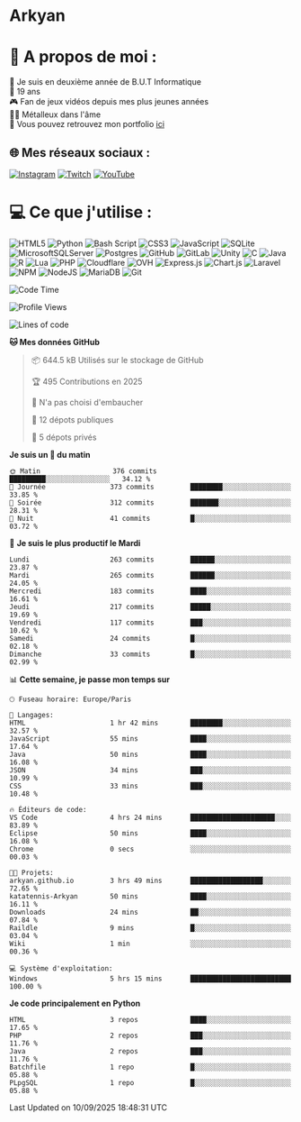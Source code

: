 # Arkyan
 # 💫 A propos de moi :
📖 Je suis en deuxième année de B.U.T Informatique  
🎂 19 ans  
🎮 Fan de jeux vidéos depuis mes plus jeunes années  
🤘🏻 Métalleux dans l'âme  
📕 Vous pouvez retrouvez mon portfolio [ici](https://arkyanportfolio.netlify.app/)

## 🌐 Mes réseaux sociaux :
[![Instagram](https://img.shields.io/badge/Instagram-%23E4405F.svg?logo=Instagram&logoColor=white)](https://instagram.com/arkyan25) [![Twitch](https://img.shields.io/badge/Twitch-%239146FF.svg?logo=Twitch&logoColor=white)](https://twitch.tv/arkyan_) [![YouTube](https://img.shields.io/badge/YouTube-%23FF0000.svg?logo=YouTube&logoColor=white)](https://youtube.com/@arkyan_) 

# 💻 Ce que j'utilise :
![HTML5](https://img.shields.io/badge/html5-%23E34F26.svg?style=for-the-badge&logo=html5&logoColor=white) ![Python](https://img.shields.io/badge/python-3670A0?style=for-the-badge&logo=python&logoColor=ffdd54) ![Bash Script](https://img.shields.io/badge/bash_script-%23121011.svg?style=for-the-badge&logo=gnu-bash&logoColor=white) ![CSS3](https://img.shields.io/badge/css3-%231572B6.svg?style=for-the-badge&logo=css3&logoColor=white) ![JavaScript](https://img.shields.io/badge/javascript-%23323330.svg?style=for-the-badge&logo=javascript&logoColor=%23F7DF1E) ![SQLite](https://img.shields.io/badge/sqlite-%2307405e.svg?style=for-the-badge&logo=sqlite&logoColor=white) ![MicrosoftSQLServer](https://img.shields.io/badge/Microsoft%20SQL%20Server-CC2927?style=for-the-badge&logo=microsoft%20sql%20server&logoColor=white) ![Postgres](https://img.shields.io/badge/postgres-%23316192.svg?style=for-the-badge&logo=postgresql&logoColor=white) ![GitHub](https://img.shields.io/badge/github-%23121011.svg?style=for-the-badge&logo=github&logoColor=white) ![GitLab](https://img.shields.io/badge/gitlab-%23181717.svg?style=for-the-badge&logo=gitlab&logoColor=white) ![Unity](https://img.shields.io/badge/unity-%23000000.svg?style=for-the-badge&logo=unity&logoColor=white)  ![C](https://img.shields.io/badge/c-%2300599C.svg?style=for-the-badge&logo=c&logoColor=white) ![Java](https://img.shields.io/badge/java-%23ED8B00.svg?style=for-the-badge&logo=openjdk&logoColor=white) ![R](https://img.shields.io/badge/r-%23276DC3.svg?style=for-the-badge&logo=r&logoColor=white)
![Lua](https://img.shields.io/badge/lua-%232C2D72.svg?style=for-the-badge&logo=lua&logoColor=white) ![PHP](https://img.shields.io/badge/php-%23777BB4.svg?style=for-the-badge&logo=php&logoColor=white) ![Cloudflare](https://img.shields.io/badge/Cloudflare-F38020?style=for-the-badge&logo=Cloudflare&logoColor=white) ![OVH](https://img.shields.io/badge/ovh-%23123F6D.svg?style=for-the-badge&logo=ovh&logoColor=#123F6D) ![Express.js](https://img.shields.io/badge/express.js-%23404d59.svg?style=for-the-badge&logo=express&logoColor=%2361DAFB) ![Chart.js](https://img.shields.io/badge/chart.js-F5788D.svg?style=for-the-badge&logo=chart.js&logoColor=white) ![Laravel](https://img.shields.io/badge/laravel-%23FF2D20.svg?style=for-the-badge&logo=laravel&logoColor=white) ![NPM](https://img.shields.io/badge/NPM-%23CB3837.svg?style=for-the-badge&logo=npm&logoColor=white) ![NodeJS](https://img.shields.io/badge/node.js-6DA55F?style=for-the-badge&logo=node.js&logoColor=white) ![MariaDB](https://img.shields.io/badge/MariaDB-003545?style=for-the-badge&logo=mariadb&logoColor=white) ![Git](https://img.shields.io/badge/git-%23F05033.svg?style=for-the-badge&logo=git&logoColor=white)

<!--START_SECTION:waka-->
![Code Time](http://img.shields.io/badge/Code%20Time-397%20hrs%2058%20mins-blue)

![Profile Views](http://img.shields.io/badge/Vues%20du%20profil-0-blue)

![Lines of code](https://img.shields.io/badge/Depuis%20Hello%20World%2C%20j%27ai%20%C3%A9crit-4.0%20million%20Lignes%20de%20code-blue)

**🐱 Mes données GitHub** 

> 📦 644.5 kB Utilisés sur le stockage de GitHub 
 > 
> 🏆 495 Contributions en 2025
 > 
> 🚫 N'a pas choisi d'embaucher
 > 
> 📜 12 dépots publiques 
 > 
> 🔑 5 dépots privés 
 > 
**Je suis un 🐤 du matin** 

```text
🌞 Matin                  376 commits         █████████░░░░░░░░░░░░░░░░   34.12 % 
🌆 Journée                373 commits         ████████░░░░░░░░░░░░░░░░░   33.85 % 
🌃 Soirée                 312 commits         ███████░░░░░░░░░░░░░░░░░░   28.31 % 
🌙 Nuit                   41 commits          █░░░░░░░░░░░░░░░░░░░░░░░░   03.72 % 
```
📅 **Je suis le plus productif le Mardi** 

```text
Lundi                    263 commits         ██████░░░░░░░░░░░░░░░░░░░   23.87 % 
Mardi                    265 commits         ██████░░░░░░░░░░░░░░░░░░░   24.05 % 
Mercredi                 183 commits         ████░░░░░░░░░░░░░░░░░░░░░   16.61 % 
Jeudi                    217 commits         █████░░░░░░░░░░░░░░░░░░░░   19.69 % 
Vendredi                 117 commits         ███░░░░░░░░░░░░░░░░░░░░░░   10.62 % 
Samedi                   24 commits          █░░░░░░░░░░░░░░░░░░░░░░░░   02.18 % 
Dimanche                 33 commits          █░░░░░░░░░░░░░░░░░░░░░░░░   02.99 % 
```


📊 **Cette semaine, je passe mon temps sur** 

```text
🕑︎ Fuseau horaire: Europe/Paris

💬 Langages: 
HTML                     1 hr 42 mins        ████████░░░░░░░░░░░░░░░░░   32.57 % 
JavaScript               55 mins             ████░░░░░░░░░░░░░░░░░░░░░   17.64 % 
Java                     50 mins             ████░░░░░░░░░░░░░░░░░░░░░   16.08 % 
JSON                     34 mins             ███░░░░░░░░░░░░░░░░░░░░░░   10.99 % 
CSS                      33 mins             ███░░░░░░░░░░░░░░░░░░░░░░   10.48 % 

🔥 Éditeurs de code: 
VS Code                  4 hrs 24 mins       █████████████████████░░░░   83.89 % 
Eclipse                  50 mins             ████░░░░░░░░░░░░░░░░░░░░░   16.08 % 
Chrome                   0 secs              ░░░░░░░░░░░░░░░░░░░░░░░░░   00.03 % 

🐱‍💻 Projets: 
arkyan.github.io         3 hrs 49 mins       ██████████████████░░░░░░░   72.65 % 
katatennis-Arkyan        50 mins             ████░░░░░░░░░░░░░░░░░░░░░   16.11 % 
Downloads                24 mins             ██░░░░░░░░░░░░░░░░░░░░░░░   07.84 % 
Raildle                  9 mins              █░░░░░░░░░░░░░░░░░░░░░░░░   03.04 % 
Wiki                     1 min               ░░░░░░░░░░░░░░░░░░░░░░░░░   00.36 % 

💻 Système d'exploitation: 
Windows                  5 hrs 15 mins       █████████████████████████   100.00 % 
```

**Je code principalement en Python** 

```text
HTML                     3 repos             ████░░░░░░░░░░░░░░░░░░░░░   17.65 % 
PHP                      2 repos             ███░░░░░░░░░░░░░░░░░░░░░░   11.76 % 
Java                     2 repos             ███░░░░░░░░░░░░░░░░░░░░░░   11.76 % 
Batchfile                1 repo              █░░░░░░░░░░░░░░░░░░░░░░░░   05.88 % 
PLpgSQL                  1 repo              █░░░░░░░░░░░░░░░░░░░░░░░░   05.88 % 
```




 Last Updated on 10/09/2025 18:48:31 UTC
<!--END_SECTION:waka-->

<!--START_SECTION:SHOW_PROJECTS-->
<!--END_SECTION:SHOW_PROJECTS-->

<!--START_SECTION:SHOW_LINES_OF_CODE-->
<!--END_SECTION:SHOW_LINES_OF_CODE-->

<!--START_SECTION:SHOW_TOTAL_CODE_TIME-->
<!--END_SECTION:SHOW_TOTAL_CODE_TIME-->

<!--START_SECTION:SHOW_PROFILE_VIEWS-->
<!--END_SECTION:SHOW_PROFILE_VIEWS-->

<!--START_SECTION:SHOW_COMMIT-->
<!--END_SECTION:SHOW_COMMIT-->

<!--START_SECTION:SHOW_DAYS_OF_WEEK-->
<!--END_SECTION:SHOW_DAYS_OF_WEEK-->

<!--START_SECTION:SHOW_LANGUAGE-->
<!--END_SECTION:SHOW_LANGUAGE-->

<!--START_SECTION:SHOW_TIMEZONE-->
<!--END_SECTION:SHOW_TIMEZONE-->

<!--START_SECTION:SHOW_LANGUAGE_PER_REPO-->
<!--END_SECTION:SHOW_LANGUAGE_PER_REPO-->

<!--START_SECTION:SHOW_SHORT_INFO-->
<!--END_SECTION:SHOW_SHORT_INFO-->
